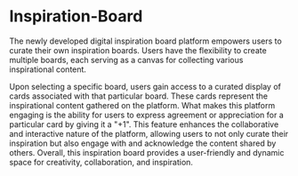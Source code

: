 # Inspiration-Board

The newly developed digital inspiration board platform empowers users to curate their own inspiration boards. Users have the flexibility to create multiple boards, each serving as a canvas for collecting various inspirational content.

Upon selecting a specific board, users gain access to a curated display of cards associated with that particular board. These cards represent the inspirational content gathered on the platform. What makes this platform engaging is the ability for users to express agreement or appreciation for a particular card by giving it a "+1". This feature enhances the collaborative and interactive nature of the platform, allowing users to not only curate their inspiration but also engage with and acknowledge the content shared by others. Overall, this inspiration board provides a user-friendly and dynamic space for creativity, collaboration, and inspiration.
